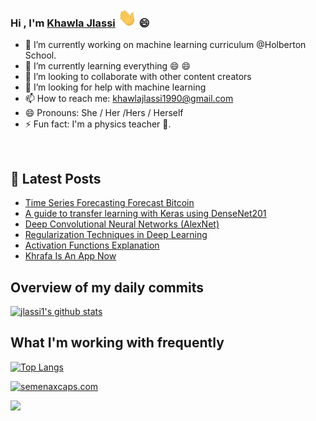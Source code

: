 <h3> Hi , I'm <a href="https://www.linkedin.com/in/khawla-jlassi-11941019a/" target="_blank"> Khawla Jlassi</a> <img src="https://raw.githubusercontent.com/ABSphreak/ABSphreak/master/gifs/Hi.gif" width="30px"> 😄 </h3>

 

- 🔭 I’m currently working on machine learning curriculum @Holberton School.
- 🌱 I’m currently learning everything 😄 😄
- 👯  I’m looking to collaborate with other content creators 
- 🤔 I’m looking for help with machine learning
- 📫 How to reach me: khawlajlassi1990@gmail.com
- 😄 Pronouns: She / Her /Hers / Herself
- ⚡ Fun fact:  I'm a physics teacher :pencil:.
<br />

## 📕 Latest Posts

<!-- BLOG-POST-LIST:START -->

- [Time Series Forecasting Forecast Bitcoin](https://khawlajlassi1990.medium.com/time-series-forecasting-forecast-bitcoin-2c8894a5e44f)
- [A guide to transfer learning with Keras using DenseNet201](https://khawlajlassi1990.medium.com/a-guide-to-transfer-learning-with-keras-using-densenet201-48c617ceb2e2)
- [Deep Convolutional Neural Networks (AlexNet)](https://khawlajlassi1990.medium.com/deep-convolutional-neural-networks-alexnet-278595709aac)
- [Regularization Techniques in Deep Learning](https://khawlajlassi1990.medium.com/regularization-techniques-in-deep-learning-24b13aff1d3f)
- [Activation Functions Explanation](https://www.linkedin.com/pulse/activation-functions-explained-khawla-jlassi/)
- [Khrafa Is An App Now](https://www.linkedin.com/pulse/khrafa-app-now-khawla-jlassi/?trackingId=CpqpGsyYmS%2FgQLPvo%2FwvSg%3D%3D)
<!-- BLOG-POST-LIST:END -->




## Overview of my daily commits

[![jlassi1's github stats](https://github-readme-stats.vercel.app/api?username=jlassi1&show_icons=true)](https://github.com/jlassi1)

## What I'm working with frequently 

[![Top Langs](https://github-readme-stats.vercel.app/api/top-langs/?username=jlassi1&layout=compact)](https://github.com/jlassi1)


<a href="http://semenaxcaps.com"><img src="http://semenaxcaps.com/count.php?c_style=77&id=1607729109" border="0" alt="semenaxcaps.com"></a><br>

![](https://komarev.com/ghpvc/?username=jlassi1&color=brightgreen&style=plastic&label=Views)


